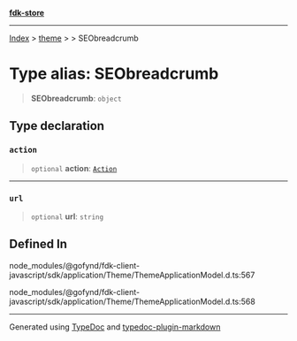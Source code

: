 [**fdk-store**](../../../README.md)
***

[Index](../../../API.md) > [theme](../../README.md) > [<internal>](../README.md) > SEObreadcrumb

# Type alias: SEObreadcrumb

> **SEObreadcrumb**: `object`

## Type declaration

### `action`

> `optional` **action**: [`Action`](type-alias.Action-1.md)

***

### `url`

> `optional` **url**: `string`

## Defined In

node\_modules/@gofynd/fdk-client-javascript/sdk/application/Theme/ThemeApplicationModel.d.ts:567

node\_modules/@gofynd/fdk-client-javascript/sdk/application/Theme/ThemeApplicationModel.d.ts:568

***
Generated using [TypeDoc](https://typedoc.org/) and [typedoc-plugin-markdown](https://www.npmjs.com/package/typedoc-plugin-markdown)
